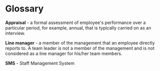 # Glossary

**Appraisal** - a formal assessment of employee's performance over a particular period, for example, annual, that is typically carried on as an interview.

**Line manager** - a member of the management that an employee directly reports to. A team leader is not a member of the management and is not considered as a line manager for his/her team members.

**SMS** - Staff Management System
